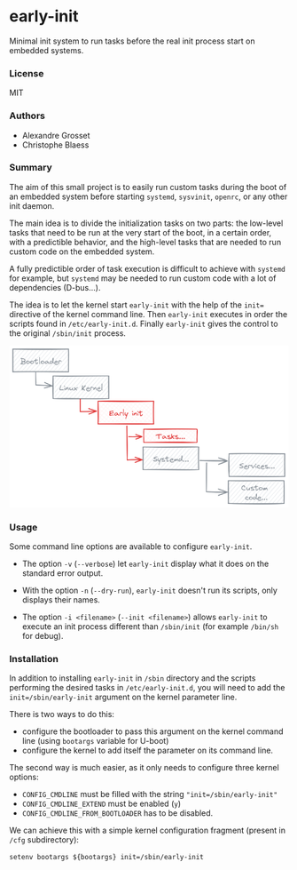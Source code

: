 # early-init

Minimal init system to run tasks before the real init process start on embedded systems.

### License

MIT

### Authors

- Alexandre Grosset
- Christophe Blaess

### Summary

The aim of this small project is to easily run custom tasks during the boot of an embedded system before starting `systemd`, `sysvinit`, `openrc`, or any other init daemon.

The main idea is to divide the initialization tasks on two parts: the low-level tasks that need to be run at the very start of the boot, in a certain order, with a predictible behavior, and the high-level tasks that are needed to run custom code on the embedded system.

A fully predictible order of task execution is difficult to achieve with `systemd` for example, but `systemd` may be needed to run custom code with a lot of dependencies (D-bus...).

The idea is to let the kernel start `early-init` with the help of the `init=` directive of the kernel command line.
Then `early-init` executes in order the scripts found in `/etc/early-init.d`.
Finally `early-init` gives the control to the original `/sbin/init` process.

![Boot workflow](doc/early-init.png)

### Usage

Some command line options are available to configure `early-init`.

- The option `-v` (`--verbose`) let `early-init` display what it does on the standard error output.

- With the option `-n` (`--dry-run`), `early-init` doesn't run its scripts, only displays their names.

- The option `-i <filename>` (`--init <filename>`) allows `early-init` to execute an init process different than `/sbin/init` (for example `/bin/sh` for debug).

### Installation

In addition to installing `early-init` in `/sbin` directory and the scripts performing the desired tasks in `/etc/early-init.d`, you will need to add the `init=/sbin/early-init` argument on the kernel parameter line.

There is two ways to do this:

- configure the bootloader to pass this argument on the kernel command line (using `bootargs` variable for U-boot)
- configure the kernel to add itself the parameter on its command line.

The second way is much easier, as it only needs to configure three kernel options:

- `CONFIG_CMDLINE` must be filled with the string `"init=/sbin/early-init"`
- `CONFIG_CMDLINE_EXTEND` must be enabled (`y`)
- `CONFIG_CMDLINE_FROM_BOOTLOADER` has to be disabled.

We can achieve this with a simple kernel configuration fragment (present in `/cfg` subdirectory):

```
setenv bootargs ${bootargs} init=/sbin/early-init
```
